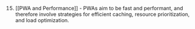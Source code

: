 15. [[PWA and Performance]] - PWAs aim to be fast and performant, and therefore involve strategies for efficient caching, resource prioritization, and load optimization.